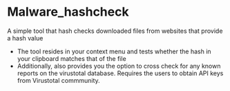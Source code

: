 # Malware_hashcheck
A simple tool that hash checks downloaded files from websites that provide a hash value
- The tool resides in your context menu and tests whether the hash in your clipboard matches that of the file
- Additionally, also provides you the option to cross check for any known reports on the virustotal database. Requires the users to obtain API keys from Virustotal commmunity.